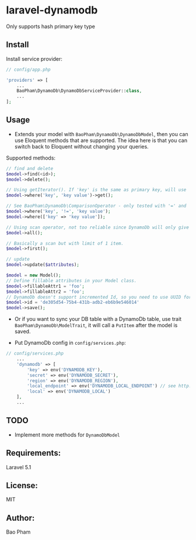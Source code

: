 laravel-dynamodb
================
Only supports hash primary key type

Install
------
Install service provider:

~~~php
// config/app.php

'providers' => [
    ...
    BaoPham\DynamoDb\DynamoDbServiceProvider::class,
    ...
];
~~~

Usage
-----
* Extends your model with `BaoPham\DynamoDb\DynamoDbModel`, then you can use Eloquent methods that are supported. The idea here is that you can switch back to Eloquent without changing your queries.  

Supported methods:

~~~php
// find and delete
$model->find(<id>);
$model->delete();

// Using getIterator(). If 'key' is the same as primary key, will use 'Query', otherwise 'Scan'.
$model->where('key', 'key value')->get();

// See BaoPham\DynamoDb\ComparisonOperator - only tested with '=' and '!=' so far.
$model->where('key', '!=', 'key value');
$model->where(['key' => 'key value']);

// Using scan operator, not too reliable since DynamoDb will only give 1MB total of data.
$model->all();

// Basically a scan but with limit of 1 item.
$model->first();

// update
$model->update($attributes);

$model = new Model();
// Define fillable attributes in your Model class.
$model->fillableAttr1 = 'foo';
$model->fillableAttr2 = 'foo';
// DynamoDb doesn't support incremented Id, so you need to use UUID for the primary key.
$model->id = 'de305d54-75b4-431b-adb2-eb6b9e546014'
$model->save();
~~~

* Or if you want to sync your DB table with a DynamoDb table, use trait `BaoPham\DynamoDb\ModelTrait`, it will call a `PutItem` after the model is saved.

* Put DynamoDb config in `config/services.php`:

~~~php
// config/services.php
    ...
    'dynamodb' => [
        'key' => env('DYNAMODB_KEY'),
        'secret' => env('DYNAMODB_SECRET'),
        'region' => env('DYNAMODB_REGION'),
        'local_endpoint' => env('DYNAMODB_LOCAL_ENDPOINT') // see http://docs.aws.amazon.com/amazondynamodb/latest/developerguide/Tools.DynamoDBLocal.html
        'local' => env('DYNAMODB_LOCAL')
    ],
    ...
~~~

TODO
----
* Implement more methods for `DynamoDbModel`


Requirements:
-------------
Laravel 5.1

License:
--------
MIT

Author:
-------
Bao Pham
